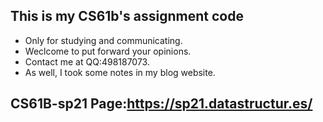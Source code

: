 ## This is my CS61b's assignment code

- Only for studying and communicating.
- Weclcome to put forward your opinions.
- Contact me at QQ:498187073.
- As well, I took some notes in my blog website.

## CS61B-sp21 Page:https://sp21.datastructur.es/
